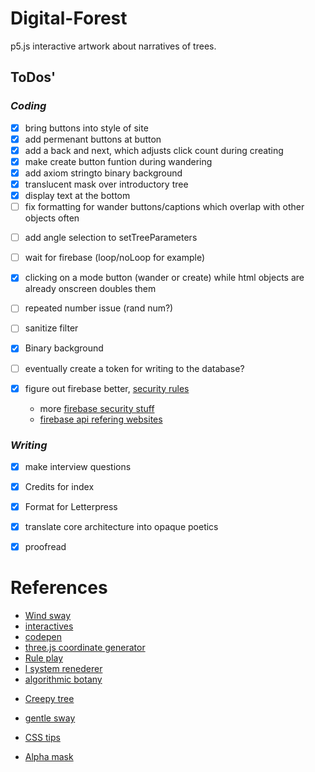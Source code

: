 # Digital-Forest
p5.js interactive artwork about narratives of trees.

## ToDos'
### *Coding*
- [X] bring buttons into style of site
- [X] add permenant buttons at button
- [X] add a back and next, which adjusts click count during creating
- [x] make create button funtion during wandering
- [x] add axiom stringto binary background
- [x] translucent mask over introductory tree
- [x] display text at the bottom
- [ ] fix formatting for wander buttons/captions which overlap with other objects often
<!-- - [ ] change items already stored in the database to make sure they're rules rather than full lsystems [NOTE: no longer necessary, workaround in effect in retrieveStoredTree] -->
- [ ] add angle selection to setTreeParameters
- [ ] wait for firebase (loop/noLoop for example)
- [x] clicking on a mode button (wander or create) while html objects are already onscreen doubles them
- [ ] repeated number issue (rand num?)

- [ ] sanitize filter
- [x] Binary background
- [ ] eventually create a token for writing to the database?

- [x] figure out firebase better, [security  rules](https://gist.github.com/codediodeio/6dbce1305b9556c2136492522e2100f6)
    * more [firebase security stuff](https://www.linkedin.com/pulse/can-cloud-functions-firebase-secure-way-hide-api-keys-mayur-dube)
    * [firebase api refering websites](https://stackoverflow.com/questions/35418143/how-to-restrict-firebase-data-modification)



### *Writing*
- [x] make interview questions
- [x] Credits for index
- [x] Format for Letterpress
- [x] translate core architecture into opaque poetics
- [x] proofread



# References
* [Wind sway](https://github.com/cleziole/l-system)
* [interactives](https://github.com/nylki/lindenmayer)
* [codepen](https://codepen.io/ada-lovecraft/pen/WxbRGM)
* [three.js coordinate generator](http://yuvadm.github.io/lsys.js/)
* [Rule play](http://www.kevs3d.co.uk/dev/lsystems/)
* [l system renederer](https://github.com/piratefsh/p5js-art)
* [algorithmic botany](http://algorithmicbotany.org/papers/abop/abop-ch1.pdf)
<!--- * [student project](https://people.ece.cornell.edu/land/OldStudentProjects/cs490-94to95/hwchen/)--->
* [Creepy tree](https://picandnic.wordpress.com/2018/01/30/creepy-tree/)
* [gentle sway](https://github.com/AdaZhao1211/noc/tree/master/binaryTree)

* [CSS tips](https://css-tricks.com/clipping-masking-css/)
* [Alpha mask](https://forum.processing.org/two/discussion/23886/masking-a-shape-with-another-shape)
